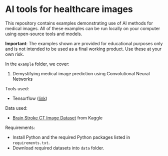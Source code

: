 # AI tools for healthcare images

This repository contains examples demonstrating use of AI methods for medical images. All of these examples can be run locally on your computer using open-source tools and models.  

**Important**: The examples shown are provided for educational purposes only and is not intended to be used as a final working product. Use these at your own risk.  

In the `example` folder, we cover:
1. Demystifying medical image prediction using Convolutional Neural Networks

Tools used:
- Tensorflow ([link](https://www.tensorflow.org/))

Data used:
- [Brain Stroke CT Image Dataset](https://www.kaggle.com/datasets/afridirahman/brain-stroke-ct-image-dataset/data) from Kaggle  

Requirements:  
- Install Python and the required Python packages listed in `requirements.txt`.
- Download required datasets into `data` folder.
  